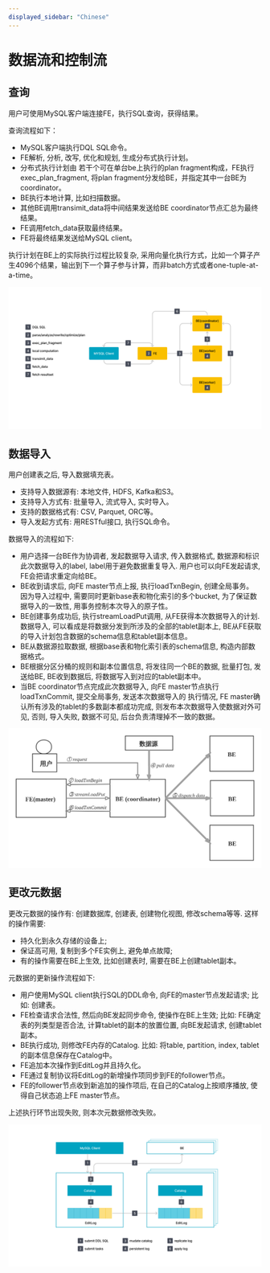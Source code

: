 ```yaml
---
displayed_sidebar: "Chinese"
---
```


# 数据流和控制流

## 查询

用户可使用MySQL客户端连接FE，执行SQL查询，获得结果。

查询流程如下：

* MySQL客户端执行DQL SQL命令。
* FE解析, 分析, 改写, 优化和规划, 生成分布式执行计划。
* 分布式执行计划由 若干个可在单台be上执行的plan fragment构成，FE执行exec\_plan\_fragment, 将plan fragment分发给BE，并指定其中一台BE为coordinator。
* BE执行本地计算, 比如扫描数据。
* 其他BE调用transimit\_data将中间结果发送给BE coordinator节点汇总为最终结果。
* FE调用fetch\_data获取最终结果。
* FE将最终结果发送给MySQL client。

执行计划在BE上的实际执行过程比较复杂, 采用向量化执行方式，比如一个算子产生4096个结果，输出到下一个算子参与计算，而非batch方式或者one-tuple-at-a-time。

![query_plan](../assets/2.4.1-1.png)

## 数据导入

用户创建表之后, 导入数据填充表。

* 支持导入数据源有: 本地文件, HDFS, Kafka和S3。
* 支持导入方式有: 批量导入, 流式导入, 实时导入。
* 支持的数据格式有: CSV, Parquet, ORC等。
* 导入发起方式有: 用RESTful接口, 执行SQL命令。

数据导入的流程如下:

* 用户选择一台BE作为协调者, 发起数据导入请求, 传入数据格式, 数据源和标识此次数据导入的label, label用于避免数据重复导入. 用户也可以向FE发起请求, FE会把请求重定向给BE。
* BE收到请求后, 向FE master节点上报, 执行loadTxnBegin, 创建全局事务。 因为导入过程中, 需要同时更新base表和物化索引的多个bucket, 为了保证数据导入的一致性, 用事务控制本次导入的原子性。
* BE创建事务成功后, 执行streamLoadPut调用, 从FE获得本次数据导入的计划. 数据导入, 可以看成是将数据分发到所涉及的全部的tablet副本上, BE从FE获取的导入计划包含数据的schema信息和tablet副本信息。
* BE从数据源拉取数据, 根据base表和物化索引表的schema信息, 构造内部数据格式。
* BE根据分区分桶的规则和副本位置信息, 将发往同一个BE的数据, 批量打包, 发送给BE, BE收到数据后, 将数据写入到对应的tablet副本中。
* 当BE coordinator节点完成此次数据导入, 向FE master节点执行loadTxnCommit, 提交全局事务, 发送本次数据导入的 执行情况, FE master确认所有涉及的tablet的多数副本都成功完成, 则发布本次数据导入使数据对外可见, 否则, 导入失败, 数据不可见, 后台负责清理掉不一致的数据。

![load](../assets/2.4.2-1.png)

## 更改元数据

更改元数据的操作有: 创建数据库, 创建表, 创建物化视图, 修改schema等等. 这样的操作需要:

* 持久化到永久存储的设备上;
* 保证高可用, 复制到多个FE实例上, 避免单点故障;
* 有的操作需要在BE上生效, 比如创建表时, 需要在BE上创建tablet副本。

元数据的更新操作流程如下:

* 用户使用MySQL client执行SQL的DDL命令, 向FE的master节点发起请求; 比如: 创建表。
* FE检查请求合法性, 然后向BE发起同步命令, 使操作在BE上生效; 比如: FE确定表的列类型是否合法, 计算tablet的副本的放置位置, 向BE发起请求, 创建tablet副本。
* BE执行成功, 则修改FE内存的Catalog. 比如: 将table, partition, index, tablet的副本信息保存在Catalog中。
* FE追加本次操作到EditLog并且持久化。
* FE通过复制协议将EditLog的新增操作项同步到FE的follower节点。
* FE的follower节点收到新追加的操作项后, 在自己的Catalog上按顺序播放, 使得自己状态追上FE master节点。

上述执行环节出现失败, 则本次元数据修改失败。

![meta_change](../assets/2.4.3-1.png)

